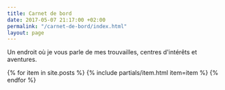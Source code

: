 ```yaml
---
title: Carnet de bord
date: 2017-05-07 21:17:00 +02:00
permalink: "/carnet-de-bord/index.html"
layout: page
---
```


Un endroit où je vous parle de mes trouvailles, centres d'intérêts et aventures.

{% for item in site.posts %}
  {% include partials/item.html item=item %}
{% endfor %}